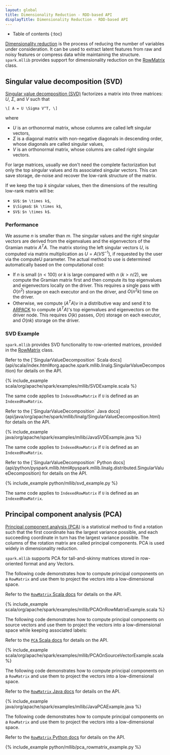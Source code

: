 ```yaml
---
layout: global
title: Dimensionality Reduction - RDD-based API
displayTitle: Dimensionality Reduction - RDD-based API
---
```


* Table of contents
{:toc}

[Dimensionality reduction](http://en.wikipedia.org/wiki/Dimensionality_reduction) is the process 
of reducing the number of variables under consideration.
It can be used to extract latent features from raw and noisy features
or compress data while maintaining the structure.
`spark.mllib` provides support for dimensionality reduction on the <a href="mllib-data-types.html#rowmatrix">RowMatrix</a> class.

## Singular value decomposition (SVD)

[Singular value decomposition (SVD)](http://en.wikipedia.org/wiki/Singular_value_decomposition)
factorizes a matrix into three matrices: $U$, $\Sigma$, and $V$ such that

`\[
A = U \Sigma V^T,
\]`

where 

* $U$ is an orthonormal matrix, whose columns are called left singular vectors,
* $\Sigma$ is a diagonal matrix with non-negative diagonals in descending order, 
  whose diagonals are called singular values,
* $V$ is an orthonormal matrix, whose columns are called right singular vectors.
 
For large matrices, usually we don't need the complete factorization but only the top singular
values and its associated singular vectors.  This can save storage, de-noise
and recover the low-rank structure of the matrix.

If we keep the top $k$ singular values, then the dimensions of the resulting low-rank matrix will be:

* `$U$`: `$m \times k$`,
* `$\Sigma$`: `$k \times k$`,
* `$V$`: `$n \times k$`.
 
### Performance
We assume $n$ is smaller than $m$. The singular values and the right singular vectors are derived
from the eigenvalues and the eigenvectors of the Gramian matrix $A^T A$. The matrix
storing the left singular vectors $U$, is computed via matrix multiplication as
$U = A (V S^{-1})$, if requested by the user via the computeU parameter. 
The actual method to use is determined automatically based on the computational cost:

* If $n$ is small ($n < 100$) or $k$ is large compared with $n$ ($k > n / 2$), we compute the Gramian matrix
first and then compute its top eigenvalues and eigenvectors locally on the driver.
This requires a single pass with $O(n^2)$ storage on each executor and on the driver, and
$O(n^2 k)$ time on the driver.
* Otherwise, we compute $(A^T A) v$ in a distributive way and send it to
<a href="http://www.caam.rice.edu/software/ARPACK/">ARPACK</a> to
compute $(A^T A)$'s top eigenvalues and eigenvectors on the driver node. This requires $O(k)$
passes, $O(n)$ storage on each executor, and $O(n k)$ storage on the driver.

### SVD Example
 
`spark.mllib` provides SVD functionality to row-oriented matrices, provided in the
<a href="mllib-data-types.html#rowmatrix">RowMatrix</a> class. 

<div class="codetabs">
<div data-lang="scala" markdown="1">
Refer to the [`SingularValueDecomposition` Scala docs](api/scala/index.html#org.apache.spark.mllib.linalg.SingularValueDecomposition) for details on the API.

{% include_example scala/org/apache/spark/examples/mllib/SVDExample.scala %}

The same code applies to `IndexedRowMatrix` if `U` is defined as an
`IndexedRowMatrix`.
</div>
<div data-lang="java" markdown="1">
Refer to the [`SingularValueDecomposition` Java docs](api/java/org/apache/spark/mllib/linalg/SingularValueDecomposition.html) for details on the API.

{% include_example java/org/apache/spark/examples/mllib/JavaSVDExample.java %}

The same code applies to `IndexedRowMatrix` if `U` is defined as an
`IndexedRowMatrix`.
</div>
<div data-lang="python" markdown="1">
Refer to the [`SingularValueDecomposition` Python docs](api/python/pyspark.mllib.html#pyspark.mllib.linalg.distributed.SingularValueDecomposition) for details on the API.

{% include_example python/mllib/svd_example.py %}

The same code applies to `IndexedRowMatrix` if `U` is defined as an
`IndexedRowMatrix`.
</div>
</div>

## Principal component analysis (PCA)

[Principal component analysis (PCA)](http://en.wikipedia.org/wiki/Principal_component_analysis) is a
statistical method to find a rotation such that the first coordinate has the largest variance
possible, and each succeeding coordinate in turn has the largest variance possible. The columns of
the rotation matrix are called principal components. PCA is used widely in dimensionality reduction.

`spark.mllib` supports PCA for tall-and-skinny matrices stored in row-oriented format and any Vectors.

<div class="codetabs">
<div data-lang="scala" markdown="1">

The following code demonstrates how to compute principal components on a `RowMatrix`
and use them to project the vectors into a low-dimensional space.

Refer to the [`RowMatrix` Scala docs](api/scala/index.html#org.apache.spark.mllib.linalg.distributed.RowMatrix) for details on the API.

{% include_example scala/org/apache/spark/examples/mllib/PCAOnRowMatrixExample.scala %}

The following code demonstrates how to compute principal components on source vectors
and use them to project the vectors into a low-dimensional space while keeping associated labels:

Refer to the [`PCA` Scala docs](api/scala/index.html#org.apache.spark.mllib.feature.PCA) for details on the API.

{% include_example scala/org/apache/spark/examples/mllib/PCAOnSourceVectorExample.scala %}

</div>

<div data-lang="java" markdown="1">

The following code demonstrates how to compute principal components on a `RowMatrix`
and use them to project the vectors into a low-dimensional space.

Refer to the [`RowMatrix` Java docs](api/java/org/apache/spark/mllib/linalg/distributed/RowMatrix.html) for details on the API.

{% include_example java/org/apache/spark/examples/mllib/JavaPCAExample.java %}

</div>

<div data-lang="python" markdown="1">

The following code demonstrates how to compute principal components on a `RowMatrix`
and use them to project the vectors into a low-dimensional space.

Refer to the [`RowMatrix` Python docs](api/python/pyspark.mllib.html#pyspark.mllib.linalg.distributed.RowMatrix) for details on the API.

{% include_example python/mllib/pca_rowmatrix_example.py %}

</div>
</div>
